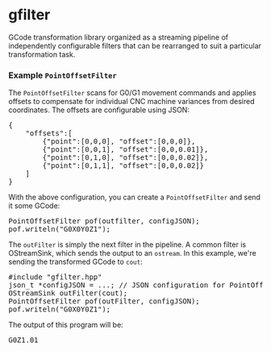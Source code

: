 gfilter
======

GCode transformation library organized as a streaming pipeline of independently 
configurable filters that can be rearranged to suit a particular transformation task.

### Example `PointOffsetFilter`
The `PointOffsetFilter` scans for G0/G1 movement commands and applies offsets
to compensate for individual CNC machine variances from desired coordinates.
The offsets are configurable using JSON:

<pre>
{
	"offsets":[
		{"point":[0,0,0], "offset":[0,0,0]},
		{"point":[0,0,1], "offset":[0,0,0.01]},
		{"point":[0,1,0], "offset":[0,0,0.02]},
		{"point":[0,1,1], "offset":[0,0,0.02]}
	]
}
</pre>

With the above configuration, you can create a `PointOffsetFilter` and send it some GCode:

<pre>
PointOffsetFilter pof(outfilter, configJSON);
pof.writeln("G0X0Y0Z1");
</pre>

The `outFilter` is simply the next filter in the pipeline. A common filter is OStreamSink,
which sends the output to an `ostream`. In this example, we're sending the transformed
GCode to `cout`:

<pre>
#include "gfilter.hpp"
json_t *configJSON = ...; // JSON configuration for PointOffsetFilter
OStreamSink outFilter(cout);
PointOffsetFilter pof(outFilter, configJSON);
pof.writeln("G0X0Y0Z1");
</pre>


The output of this program will be:

<pre>
G0Z1.01
</pre>


